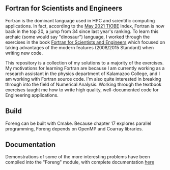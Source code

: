 ## Fortran for Scientists and Engineers 

Fortran is the dominant language used in HPC and scientific computing applications. In fact, according to the [May 2021 TIOBE](https://www.tiobe.com/tiobe-index/) Index, Fortran is now back in the top 20, a jump from 34 since last year's ranking. To learn this archaic (some would say "dinosaur") language, I worked through the exercises in the book [Fortran for Scientists and Engineers](https://www.amazon.com/FORTRAN-SCIENTISTS-ENGINEERS-Stephen-Chapman/dp/0073385891) which focused on taking advantages of the modern features (2008/2015 Standard) when writing new code.

This repository is a collection of my solutions to a majority of the exercises. My motivations for learning Fortran are because I am currently working as a research assistant in the physics department of Kalamazoo College, and I am working with Fortran source code. I'm also quite interested in breaking through into the field of Numerical Analysis. Working through the textbook exercises taught me how to write high quality, well-documented code for Engineering applications. 

## Build

Foreng can be built with Cmake. Because chapter 17 explores parallel programming, Foreng depends on OpenMP and Coarray libraries.

## Documentation

Demonstrations of some of the more interesting problems have been compiled into the "Foreng" module, with complete documentation [here](https://ejovo13.github.io/foreng/)

